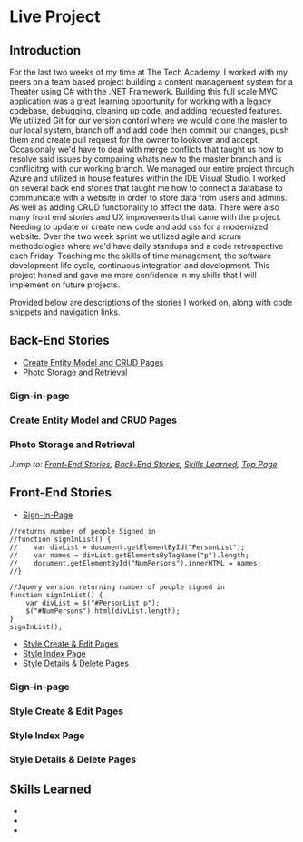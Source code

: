 # Live Project

## Introduction

  For the last two weeks of my time at The Tech Academy, I worked with my peers on a team based project building a content management system for a Theater using C# with the .NET Framework. Building this full scale MVC application was a great learning opportunity for working with a legacy codebase, debugging, cleaning up code, and adding requested features. We utilized Git for our version contorl where we would clone the master to our local system, branch off and add code then commit our changes, push them and create pull request for the owner to lookover and accept. Occasionaly we'd have to deal with merge conflicts that taught us how to resolve said issues by comparing whats new to the master branch and is conflicitng with our working branch. We managed our entire project through Azure and utilized in house features within the IDE Visual Studio. I worked on several back end stories that taught me how to connect a database to communicate with a website in order to store data from users and admins. As well as adding CRUD functionality to affect the data. There were also many front end stories and UX improvements that came with the project. Needing to update or create new code and add css for a modernized website. Over the two week sprint we utilized agile and scrum methodologies where we'd have daily standups and a code retrospective each Friday. Teaching me the skills of time management, the software development life cycle, continuous integration and development. This project honed and gave me more confidence in my skills that I will implement on future projects.

Provided below are descriptions of the stories I worked on, along with code snippets and navigation links. 

## Back-End Stories
- [Create Entity Model and CRUD Pages](#Create-Entity-Model-and-CRUD-Pages)
- [Photo Storage and Retrieval](#Photo-Storage-and-Retrieval)

### Sign-in-page

### Create Entity Model and CRUD Pages

### Photo Storage and Retrieval

*Jump to: [Front-End Stories](#Fronte-End-Stories), [Back-End Stories](#Back-End-Stories), [Skills Learned](#Skills-Learned), [Top Page](#Introduction)*

## Front-End Stories
- [Sign-In-Page](#Sign-in-page)

```
//returns number of people Signed in
//function signInList() {
//    var divList = document.getElementById("PersonList");
//    var names = divList.getElementsByTagName("p").length;
//    document.getElementById("NumPersons").innerHTML = names; 
//}

//Jquery version returning number of people signed in
function signInList() {
    var divList = $("#PersonList p");
    $("#NumPersons").html(divList.length);
}
signInList();
```

- [Style Create & Edit Pages](#Style-Create-&-Edit-Pages)
- [Style Index Page](#Style-Index-Page)
- [Style Details & Delete Pages](#Style-Details-&-Delete-Pages)

### Sign-in-page

### Style Create & Edit Pages

### Style Index Page

### Style Details & Delete Pages

## Skills Learned
-
-
-

